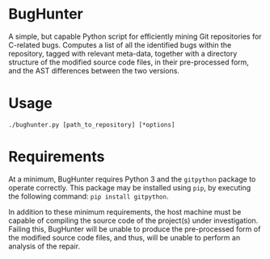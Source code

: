 # BugHunter

A simple, but capable Python script for efficiently mining Git repositories
for C-related bugs. Computes a list of all the identified bugs within the
repository, tagged with relevant meta-data, together with a directory
structure of the modified source code files, in their pre-processed form,
and the AST differences between the two versions.

Usage
============

```
./bughunter.py [path_to_repository] [*options]
```

Requirements
============

At a minimum, BugHunter requires Python 3 and the `gitpython` package to operate
correctly. This package may be installed using `pip`, by executing the following
command: `pip install gitpython`.

In addition to these minimum requirements, the host machine must be capable of
compiling the source code of the project(s) under investigation. Failing this,
BugHunter will be unable to produce the pre-processed form of the modified
source code files, and thus, will be unable to perform an analysis of the
repair.
